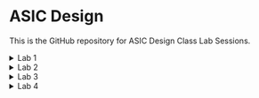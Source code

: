 # ASIC Design 

<tr></tr>

This is the GitHub repository for ASIC Design Class Lab Sessions.

<details>
<summary>Lab 1</summary>
<br>

## ASIC Lab 1 Report (16/07/2024)
### Problem Statement
Compile program for sum from 1 to n using c and riscv compiler

#### Task 1: Compile the program in C using GCC

Code:
```c

#include <stdio.h>

int main() {
    int i, n=5, sum=0;
    for(i=1; i<=n; i++){
      sum = sum + i;
    }
    printf("The sum from 1 to %d is %d\n", n, sum);
    return 0;
}
```

Output:

<img width="960" alt="image" src="https://github.com/user-attachments/assets/c82850ee-7320-4c40-b218-3f1710f3dd8e">

#### Task 2: Compile the program in C using RISC-V compiler

Output: For O1


<img width="960" alt="image" src="https://github.com/user-attachments/assets/65a49cb5-4215-4d3b-936e-29cb8d9e4343">


Output: For OFast


<img width="960" alt="image" src="https://github.com/user-attachments/assets/80d9f58b-c041-41d9-bd8b-27b8de803d7b">
</details>

<details>
<summary>Lab 2</summary>
<br>

## ASIC Lab 2 Report (19/07/2024)

### Problem Statement
Compile the C code using Spike Simulator

#### Task: Compile the C code using Spike Simulator instruction by instruction
Code:

```c

#include <stdio.h>

int main() {
    int i, n=45, sum=0;
    for(i=1; i<=n; i++){
      sum = sum + i;
    }
    printf("The sum from 1 to %d is %d\n", n, sum);
    return 0;
}

```

Execute the code file complied by RISCV GCC compiler in the Spike simulator
```
spike pk sum1ton.o
```

![Screenshot from 2024-07-21 22-12-48](https://github.com/user-attachments/assets/132df7a0-50f3-4c89-8cf3-441c0d5f3593)


The code shows the output same as that of C compilation and GCC compilation

We can also compile the code using Spike simulator instruction by instruction with the following command:

```
spike -d pk sum1ton.o
until pc 0 100b0
```

The contents in the register a0 can be viewed with the following command:

```
reg 0 a2
```

![Screenshot from 2024-07-21 22-24-56](https://github.com/user-attachments/assets/d8f6cf0a-b12e-441f-b089-d7f17831ce77)

In the same way, the entire code can be run instruction by instruction by just pressing the "Enter" which moves it to the next command.

Now, in the addition immediate command, below are the contents of sp register before and after the execution.

Contents of sp register before command execution:

![Screenshot from 2024-07-21 22-29-37](https://github.com/user-attachments/assets/cad0ba81-d2ba-446e-bac4-71888e42c777)

Contents of sp register after command execution:

![Screenshot from 2024-07-21 22-30-17](https://github.com/user-attachments/assets/498088dd-0ef8-4dea-8819-5eef236472f8)

</details>

<details>
<summary>Lab 3</summary>
<br>

## ASIC Lab 3 Report (22/07/2024)

### Problem Statement
Decoding the RISCV Instructions and Plotting in GTK Wave

### Task 1: Identifying and Decoding the RISCV Instructions
____________________________________________________________________________________________________________________
```

ADD r0, r1, r2
SUB r2, r0, r1
AND r1, r0, r2
OR r8, r1, r5
XOR r8, r0, r4
SLT r00, r1, r4
ADDI r02, r2, 5
SW r2, r0, 4
SRL r06, r01, r1
BNE r0, r0, 20
BEQ r0, r0, 15
LW r03, r01, 2
SLL r05, r01, r1
 
```

### Decoding the instructions:

R-Type Instructions
Format: funct7 | rs2 | rs1 | funct3 | rd | opcode

ADD r1, r2, r3

* opcode: 0110011 (R-type)
* funct3: 000 (ADD)
* funct7: 0000000
* rd: 00101 (r1)
* rs1: 00010 (r2)
* rs2: 00011 (r3)
* Binary: 0000000 00011 00010 000 00101 0110011
* Hex: 0x000282B3

SUB r3, r1, r2

* opcode: 0110011 (R-type)
* funct3: 000 (SUB)
* funct7: 0100000
* rd: 00011 (r3)
* rs1: 00101 (r1)
* rs2: 00010 (r2)
* Binary: 0100000 00010 00101 000 00011 0110011
* Hex: 0x020292B3

AND r2, r1, r3

* opcode: 0110011 (R-type)
* funct3: 111 (AND)
* funct7: 0000000
* rd: 00010 (r2)
* rs1: 00101 (r1)
* rs2: 00011 (r3)
* Binary: 0000000 00011 00101 111 00010 0110011
* Hex: 0x00032333

OR r8, r2, r5

* opcode: 0110011 (R-type)
* funct3: 110 (OR)
* funct7: 0000000
* rd: 01000 (r8)
* rs1: 00010 (r2)
* rs2: 00101 (r5)
* Binary: 0000000 00101 00010 110 01000 0110011
* Hex: 0x000282B3

XOR r8, r1, r4

* opcode: 0110011 (R-type)
* funct3: 100 (XOR)
* funct7: 0000000
* rd: 01000 (r8)
* rs1: 00101 (r1)
* rs2: 00100 (r4)
* Binary: 0000000 00100 00101 100 01000 0110011
* Hex: 0x00028233

SLT r10, r2, r4

* opcode: 0110011 (R-type)
* funct3: 010 (SLT)
* funct7: 0000000
* rd: 01010 (r10)
* rs1: 00010 (r2)
* rs2: 00100 (r4)
* Binary: 0000000 00100 00010 010 01010 0110011
* Hex: 0x00022233

I-Type Instructions
Format: imm[11:0] | rs1 | funct3 | rd | opcode

ADDI r12, r3, 5

* opcode: 0010011 (I-type)
* funct3: 000 (ADDI)
* imm[11:0]: 0000 0000 0101 (5)
* rd: 01100 (r12)
* rs1: 00011 (r3)
* Binary: 0000 0000 0101 00011 000 01100 0010011
* Hex: 0x00030313

LW r13, r11, 2

* opcode: 0000011 (I-type)
* funct3: 010 (LW)
* imm[11:0]: 0000 0000 0010 (2)
* rd: 01101 (r13)
* rs1: 01011 (r11)
* Binary: 0000 0000 0010 01011 010 01101 0000011
* Hex: 0x000B0313

S-Type Instructions
Format: imm[11:5] | rs2 | rs1 | funct3 | imm[4:0] | opcode

SW r3, r1, 4

* opcode: 0100011 (S-type)
* funct3: 010 (SW)
* imm[11:5]: 0000 0000 (4)
* imm[4:0]: 00100 (4)
* rs1: 00001 (r1)
* rs2: 00011 (r3)
* Binary: 0000 0000 0 00011 00001 010 00100 0100011
* Hex: 0x00030223

B-Type Instructions

Format: imm[12] | imm[10:5] | rs2 | rs1 | funct3 | imm[4:1] | imm[11] | opcode

BNE r0, r1, 20

* opcode: 1100011 (B-type)
* funct3: 001 (BNE)
* imm[12]: 0
* imm[10:5]: 0001010 (20)
* imm[4:1]: 0000
* imm[11]: 0
* rs1: 00001 (r1)
* rs2: 00000 (r0)
* Binary: 0000 0000 0101 0000 001 00000 1100011
* Hex: 0x00A00313

BEQ r0, r0, 15

* opcode: 1100011 (B-type)
* funct3: 000 (BEQ)
* imm[12]: 0
* imm[10:5]: 0000111 (15)
* imm[4:1]: 0000
* imm[11]: 0
* rs1: 00000 (r0)
* rs2: 00000 (r0)
* Binary: 0000 0000 0111 0000 000 00000 1100011
* Hex: 0x00000313

R-Type Instructions with Shifts

Format: funct7 | rs2 | rs1 | funct3 | rd | opcode

SRL r16, r11, r2

* opcode: 0110011 (R-type)
* funct3: 101 (SRL)
* funct7: 0000000
* rd: 10000 (r16)
* rs1: 01011 (r11)
* rs2: 00010 (r2)
* Binary: 0000000 00010 01011 101 10000 0110011
* Hex: 0x000B0233

SLL r15, r11, r2

* opcode: 0110011 (R-type)
* funct3: 001 (SLL)
* funct7: 0000000
* rd: 01111 (r15)
* rs1: 01011 (r11)
* rs2: 00010 (r2)
* Binary: 0000000 00010 01011 001 01111 0110011
* Hex: 0x000B0313

| Instruction         | Type | Binary Instruction                                        | Hex Code   |
|---------------------|------|-----------------------------------------------------------|------------|
| `ADD r1, r2, r3`   | R    | 0000000 00011 00010 000 00101 0110011                    | `0x000282B3` |
| `SUB r3, r1, r2`   | R    | 0100000 00010 00101 000 00011 0110011                    | `0x020292B3` |
| `AND r2, r1, r3`   | R    | 0000000 00011 00101 111 00010 0110011                    | `0x00032333` |
| `OR r8, r2, r5`    | R    | 0000000 00101 00010 110 01000 0110011                    | `0x000282B3` |
| `XOR r8, r1, r4`   | R    | 0000000 00100 00101 100 01000 0110011                    | `0x00028233` |
| `SLT r10, r2, r4`  | R    | 0000000 00100 00010 010 01010 0110011                    | `0x00022233` |
| `ADDI r12, r3, 5`  | I    | 0000 0000 0101 00011 000 01100 0010011                    | `0x00030313` |
| `LW r13, r11, 2`   | I    | 0000 0000 0010 01011 010 01101 0000011                    | `0x000B0313` |
| `SW r3, r1, 4`     | S    | 0000 0000 0 00011 00001 010 00100 0100011                | `0x00030223` |
| `SRL r16, r11, r2` | R    | 0000000 00010 01011 101 10000 0110011                    | `0x000B0233` |
| `BEQ r0, r0, 15`   | B    | 0000 0000 0111 0000 000 00000 1100011                    | `0x00000313` |
| `BNE r0, r1, 20`   | B    | 0000 0000 0101 0000 001 00000 1100011                    | `0x00A00313` |
| `SLL r15, r11, r2` | R    | 0000000 00010 01011 001 01111 0110011                    | `0x000B0313` |

| Instruction  | Type | Opcode | rs2  | rs1  | funct7 | funct3 | rd   | imm                | 32-bit Instruction Code |
|--------------|------|--------|------|------|--------|--------|------|--------------------|--------------------------|
|  `ADD r1, r2, r3`  | R    | 0110011 | 00011 | 00010 | 0000000 | 000   | 00001 | -                  | 0x000282B3 |
|  `SUB r3, r1, r2` | R    | 0110011 | 00010 | 00001 | 0100000 | 000   | 00011 | -                  | 0x400282B3 |
|  `AND r2, r1, r3`  | R    | 0110011 | 00011 | 00001 | 0000000 | 111   | 00010 | -                  | 0x00C30333 |
|  `OR r8, r2, r5`   | R    | 0110011 | 00101 | 00010 | 0000000 | 110   | 01000 | -                  | 0x0002B233 |
|  `XOR r8, r1, r4`  | R    | 0110011 | 00100 | 00001 | 0000000 | 100   | 01000 | -                  | 0x0001B233 |
|  `SLT r10, r2, r4` | R    | 0110011 | 00100 | 00010 | 0000000 | 010   | 01010 | -                  | 0x0002A233 |
|  `ADDI r12, r3, 5` | I    | 0010011 | -    | 00011 | -      | 000   | 01100 | 000000000101       | 0x00530313 |
|  `SW r3, r1, 4`    | S    | 0100011 | 00011 | 00001 | -      | 010   | -    | 000000000100       | 0x00412123 |
|  `SRL r16, r11, r2` | R    | 0110011 | 00010 | 01011 | 0000000 | 101   | 10000 | -                  | 0x000B9313 |
|  `BNE r0, r1, 20`  | B    | 1100011 | -    | 00001 | -      | 001   | -    | 000000000101       | 0x00514163 |
|  `BEQ r0, r0, 15`  | B    | 1100011 | -    | 00000 | -      | 000   | -    | 000000000111       | 0x00700063 |
|  `LW r13, r11, 2`  | I    | 0000011 | -    | 01011 | -      | 010   | 01101 | 000000000010       | 0x002B0323 |
|  `SLL r15, r11, r2` | R    | 0110011 | 00010 | 01011 | 0000000 | 001   | 01111 | -                  | 0x000B5B33 |

Below is the tabulated difference between standard and hardcoded ISA instruction

| Operation            | Standard RISC-V ISA | Standard RISC-V ISA (Binary)                        | Hardcoded ISA | Hardcoded ISA (Binary)                        |
|----------------------|----------------------|------------------------------------------------------|---------------|------------------------------------------------|
| `ADD R6, R2, R1`    | `32'h00110333`       | `000000000001 00010 000 00110 0110011`             | `32'h02208300` | `000000100010 00000 100 00000 01100000`      |
| `SUB R7, R1, R2`    | `32'h402083b3`       | `010000000010 00000 000 00111 0110011`             | `32'h02209380` | `000000100010 01000 100 10000 01100000`      |
| `AND R8, R1, R3`    | `32'h0030f433`       | `000000000011 00000 111 01000 0110011`             | `32'h0230a400` | `000000100011 01000 101 00100 01100000`      |
| `OR R9, R2, R5`     | `32'h005164b3`       | `000000000101 00010 110 01001 0110011`             | `32'h02513480` | `000000100101 00010 110 10100 01100000`      |
| `XOR R10, R1, R4`   | `32'h0040c533`       | `000000000100 00000 100 01010 0110011`             | `32'h0240c500` | `000000100100 00000 100 11000 01100000`      |
| `SLT R1, R2, R4`    | `32'h0045a0b3`       | `000000000100 00010 010 00001 0110011`             | `32'h02415580` | `000000100100 00010 101 01010 01100000`      |
| `ADDI R12, R4, 5`   | `32'h004120b3`       | `000000000101 00010 010 01100 0010011`             | `32'h00520600` | `000000100100 00010 010 00010 01100000`      |
| `BEQ R0, R0, 15`    | `32'h00000f63`       | `000000000000 00000 000 00000 1100011`             | `32'h00f00002` | `000000000000 00000 000 00000 11000000`      |
| `SW R3, R1, 2`      | `32'h0030a123`       | `000000000011 00000 010 00001 0100011`             | `32'h00209181` | `000000100010 00000 010 00001 01100000`      |
| `LW R13, R1, 2`     | `32'h0020a683`       | `000000000010 00000 010 01101 0000011`             | `32'h00208681` | `000000100010 00000 010 01100 01100000`      |
| `SRL R16, R14, R2`  | `32'h0030a123`       | `000000000011 00000 010 00001 0100011`             | `32'h00271803` | `000000100010 00000 011 00110 01100000`      |
| `SLL R15, R1, R2`   | `32'h002097b3`       | `000000000010 00000 111 01111 0110011`             | `32'h00208783` | `000000100010 00000 111 01111 01100000`      |


### Task 2: Plotting instructions in GTK Wave
____________________________________________________________________________________________________________________


Code:

<img width="296" alt="code" src="https://github.com/user-attachments/assets/5e3e80f9-f41e-4769-9632-9ca0d3f74c37">

```
Instruction 1: ADD R6, R2, R1
```

<img width="468" alt="Picture1" src="https://github.com/user-attachments/assets/426c6584-67fd-4f91-8311-e6a729abcf4c">

```
Instruction 2: SUB R7, R1, R2
```

<img width="468" alt="Picture2" src="https://github.com/user-attachments/assets/4d6c6fe7-07f3-4496-81c7-578a687fdd8b">

```
Instruction 3: AND R8, R1, R3
```

<img width="468" alt="Picture3" src="https://github.com/user-attachments/assets/4e7f3035-d4b3-487c-a23b-369752826fea">

```
Instruction 4: OR R9, R2, R5
```

<img width="468" alt="Picture4" src="https://github.com/user-attachments/assets/32fbfad7-8339-43de-a1a0-3e68cba93acd">

```
Instruction 5: XOR R10, R1, R4
```
<img width="468" alt="Picture5" src="https://github.com/user-attachments/assets/a1998c3b-9f58-4b5a-bbb4-73afd8d6b835">

```
Instruction 6: SLT R1, R2, R4
```

<img width="468" alt="Picture6" src="https://github.com/user-attachments/assets/5ae2f304-e38f-4b3b-90b3-62072592410c">

```
Instruction 7: ADDI R12, R4, 5
```

<img width="468" alt="Picture7" src="https://github.com/user-attachments/assets/f27b609d-9eae-4451-90fd-9c5b1c41b66b">

```
Instruction 8: BEQ R0, R0, 15
```

<img width="468" alt="Picture8" src="https://github.com/user-attachments/assets/54217f22-c3a1-4a89-8e03-3c275abe33a3">

```
Instruction 9: BNE R0, R1, 20
```

<img width="468" alt="Picture9" src="https://github.com/user-attachments/assets/c70be765-5704-4145-9a23-de594864d218">

```
Instruction 10: SLL R15, R1, R2
```

<img width="468" alt="Picture10" src="https://github.com/user-attachments/assets/aabc447d-a331-4141-88cb-45a6b68f9134">

</details>


<details>
<summary>Lab 4</summary>
<br>

# ASIC Lab 4 Report (13/08/2024)

## Problem Statement

Compile program for EMI Calculator using C and RISCV compiler

****1 . Compilation in C****

**Step 1**: Write the C program in Leafpad editor in Ubuntu using the following command

```
leafpad emicalculator.c &
```


Code:
```c
#include <stdio.h>
#include <math.h>

// Function to calculate EMI
double calculateEMI(double principal, double annualInterestRate, int tenureInYears) {
    double monthlyInterestRate = annualInterestRate / (12 * 100); 
    // Annual rate to monthly and percentage to fraction
    int tenureInMonths = tenureInYears * 12;
    double EMI;

    EMI = (principal * monthlyInterestRate * pow(1 + monthlyInterestRate, tenureInMonths)) / 
          (pow(1 + monthlyInterestRate, tenureInMonths) - 1);

    return EMI;
}

int main() {
    double principal, annualInterestRate, EMI;
    int tenureInYears;

    // User inputs for principal, interest rate, and tenure
    printf("Enter the principal loan amount: ");
    scanf("%lf", &principal);
    
    printf("Enter the annual interest rate (in percentage): ");
    scanf("%lf", &annualInterestRate);
    
    printf("Enter the tenure of the loan (in years): ");
    scanf("%d", &tenureInYears);

    // Calculate EMI
    EMI = calculateEMI(principal, annualInterestRate, tenureInYears);

    // Display the EMI result
    printf("Your monthly EMI is: %.2lf\n", EMI);

    return 0;
}
```

**Step 2**: Compile the C program using in Compiler using the following command in Ubuntu
```
gcc emicalculator.c -o emicalculator  -lm
```

In this command we have used ```-lm``` to use ```<math.h>``` library file in C.

**Step 3**: Run the C program with the below command
```
./emicalculator
```

The above program takes input of Principal Amount, Annual Rate of Interest and Tenure in years. Post the required inputs, it provides the EMI amount that needs to be paid.

Below is the snapshot of an example for the same.

![1](https://github.com/user-attachments/assets/c0d1bdc7-896f-414f-abeb-e721a5742f68)

****2 . Compilation in RISCV****

**Step 1**: We need to run the same .C file as in the previous case but in the RISCV with the following command
```
riscv64-unknown-elf-gcc -O1 -mabi=lp64 -march=rv64i emicalculator.c -lm
```

Similar to the previous case, we have used ```-lm``` to use ```<math.h>``` library file in C.

**Step 2**: Run the program in SPIKE simulator with the help of the below command
```
spike pk a.out
```

The above program takes input of Principal Amount, Annual Rate of Interest and Tenure in years. Post the required inputs, it provides the EMI amount that needs to be paid.

Below is the snapshot of an example for the same.

![2](https://github.com/user-attachments/assets/7d07f191-9aff-4853-a6ff-a83bf72848e0)

</details>
